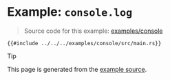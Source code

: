 # Example: `console.log`

> Source code for this example: [examples/console](../../../examples/console/)

```rs,example
{{#include ../../../examples/console/src/main.rs}}
```

> [!TIP]
>
> This page is generated from the
> [example source](../../../examples/console/src/main.rs).
